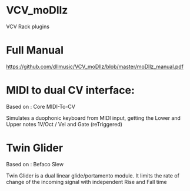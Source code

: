 # VCV_moDllz 
VCV Rack plugins

# Full Manual
https://github.com/dllmusic/VCV_moDllz/blob/master/moDllz_manual.pdf

# MIDI to dual CV interface:

Based on : Core MIDI-To-CV

Simulates a duophonic keyboard from MIDI input, getting the Lower and Upper notes 1V/Oct / Vel and Gate (reTriggered)

# Twin Glider

Based on : Befaco Slew

Twin Glider is a dual linear glide/portamento module.
It limits the rate of change of the incoming signal with independent Rise and Fall time
